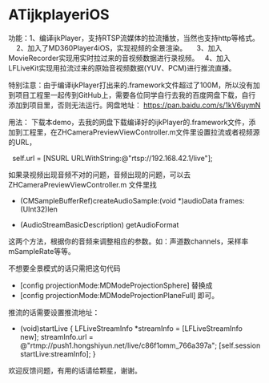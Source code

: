 # ATijkplayeriOS
功能：1、编译ijkPlayer，支持RTSP流媒体的拉流播放，当然也支持http等格式。
     2、加入了MD360Player4iOS，实现视频的全景渲染。
     3、加入MovieRecorder实现用实时拉过来的音视频数据进行录视频。
     4、加入LFLiveKit实现用拉流过来的原始音视频数据(YUV、PCM)进行推流直播。



特别注意：由于编译ijkPlayer打出来的.framework文件超过了100M，所以没有加到项目工程里一起传到GitHub上，需要各位同学自行去我的百度网盘下载，自行添加到项目里，否则无法运行。网盘地址：
https://pan.baidu.com/s/1kV6uymN



用法：
下载本demo，去我的网盘下载编译好的ijkPlayer的.framework文件，添加到工程里，在ZHCameraPreviewViewController.m文件里设置拉流或者视频源的URL，

    self.url = [NSURL URLWithString:@"rtsp://192.168.42.1/live"]; 

如果录视频出现音频不对的问题，音频出现的问题，可以去 ZHCameraPreviewViewController.m 文件里找

 - (CMSampleBufferRef)createAudioSample:(void *)audioData frames:(UInt32)len

 - (AudioStreamBasicDescription) getAudioFormat 

这两个方法，根据你的音频来调整相应的参数。如：声道数channels，采样率mSampleRate等等。


不想要全景模式的话只需把这句代码
- [config projectionMode:MDModeProjectionSphere]
替换成
- [config projectionMode:MDModeProjectionPlaneFull]
即可。



推流的话需要设置推流地址：
 - (void)startLive {
 LFLiveStreamInfo *streamInfo = [LFLiveStreamInfo new];
 streamInfo.url = @"rtmp://push1.hongshiyun.net/live/c86f1omm_766a397a";
 [self.session startLive:streamInfo];
 }


欢迎反馈问题，有用的话请给颗星，谢谢。

